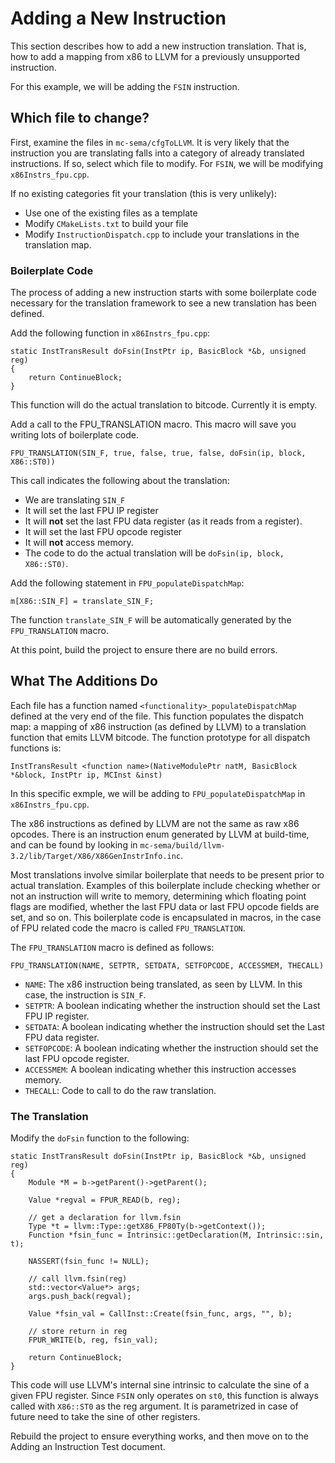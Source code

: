 # Adding a New Instruction

This section describes how to add a new instruction translation. That is, how to add a mapping from x86 to LLVM for a previously unsupported instruction.

For this example, we will be adding the `FSIN` instruction.

## Which file to change?

First, examine the files in `mc-sema/cfgToLLVM`. It is very likely that the instruction you are translating falls into a category of already translated instructions. If so, select which file to modify. For `FSIN`, we will be modifying `x86Instrs_fpu.cpp`. 

If no existing categories fit your translation (this is very unlikely):
* Use one of the existing files as a template
* Modify `CMakeLists.txt` to build your file
* Modify `InstructionDispatch.cpp` to include your translations in the translation map.

### Boilerplate Code

The process of adding a new instruction starts with some boilerplate code necessary for the translation framework to see a new translation has been defined.

Add the following function in `x86Instrs_fpu.cpp`:

	static InstTransResult doFsin(InstPtr ip, BasicBlock *&b, unsigned reg)
	{
	    return ContinueBlock;
	}

This function will do the actual translation to bitcode. Currently it is empty.

Add a call to the FPU_TRANSLATION macro. This macro will save you writing lots of boilerplate code.

	FPU_TRANSLATION(SIN_F, true, false, true, false, doFsin(ip, block, X86::ST0))

This call indicates the following about the translation: 

* We are translating `SIN_F`
* It will set the last FPU IP register
* It will **not** set the last FPU data register (as it reads from a register). 
* It will set the last FPU opcode register
* It will **not** access memory. 
* The code to do the actual translation will be `doFsin(ip, block, X86::ST0)`.


Add the following statement in `FPU_populateDispatchMap`:

	m[X86::SIN_F] = translate_SIN_F;

The function `translate_SIN_F` will be automatically generated by the `FPU_TRANSLATION` macro.

At this point, build the project to ensure there are no build errors.

## What The Additions Do

Each file has a function named `<functionality>_populateDispatchMap` defined at the very end of the file. This function populates the dispatch map: a mapping of x86 instruction (as defined by LLVM) to a translation function that emits LLVM bitcode. The function prototype for all dispatch functions is:

`InstTransResult <function name>(NativeModulePtr natM, BasicBlock *&block, InstPtr ip, MCInst &inst)`

In this specific exmple, we will be adding to  `FPU_populateDispatchMap` in `x86Instrs_fpu.cpp`.

The x86 instructions as defined by LLVM are not the same as raw x86 opcodes. There is an instruction enum generated by LLVM at build-time, and can be found by looking in `mc-sema/build/llvm-3.2/lib/Target/X86/X86GenInstrInfo.inc`.

Most translations involve similar boilerplate that needs to be present prior to actual translation. Examples of this boilerplate include checking whether or not an instruction will write to memory, determining which floating point flags are modified, whether the last FPU data or last FPU opcode fields are set, and so on. This boilerplate code is encapsulated in macros, in the case of FPU related code the macro is called `FPU_TRANSLATION`.

The `FPU_TRANSLATION` macro is defined as follows:

	FPU_TRANSLATION(NAME, SETPTR, SETDATA, SETFOPCODE, ACCESSMEM, THECALL)

* `NAME`: The x86 instruction being translated, as seen by LLVM. In this case, the instruction is `SIN_F`.
* `SETPTR`: A boolean indicating whether the instruction should set the Last FPU IP register.
* `SETDATA`: A boolean indicating whether the instruction should set the Last FPU data register.
* `SETFOPCODE`: A boolean indicating whether the instruction should set the last FPU opcode register.
* `ACCESSMEM`: A boolean indicating whether this instruction accesses memory. 
* `THECALL`: Code to call to do the raw translation.


### The Translation

Modify the `doFsin` function to the following:

	static InstTransResult doFsin(InstPtr ip, BasicBlock *&b, unsigned reg)
	{
	    Module *M = b->getParent()->getParent();
	
	    Value *regval = FPUR_READ(b, reg);
	
	    // get a declaration for llvm.fsin
	    Type *t = llvm::Type::getX86_FP80Ty(b->getContext());
	    Function *fsin_func = Intrinsic::getDeclaration(M, Intrinsic::sin, t);
	
	    NASSERT(fsin_func != NULL);
	
	    // call llvm.fsin(reg)
	    std::vector<Value*> args;
	    args.push_back(regval);
	
	    Value *fsin_val = CallInst::Create(fsin_func, args, "", b);
	
	    // store return in reg
	    FPUR_WRITE(b, reg, fsin_val);
	
	    return ContinueBlock;
	}

This code will use LLVM's internal sine intrinsic to calculate the sine of a given FPU register. Since `FSIN` only operates on `st0`, this function is always called with `X86::ST0` as the reg argument. It is parametrized in case of future need to take the sine of other registers.


Rebuild the project to ensure everything works, and then move on to the Adding an Instruction Test document.
